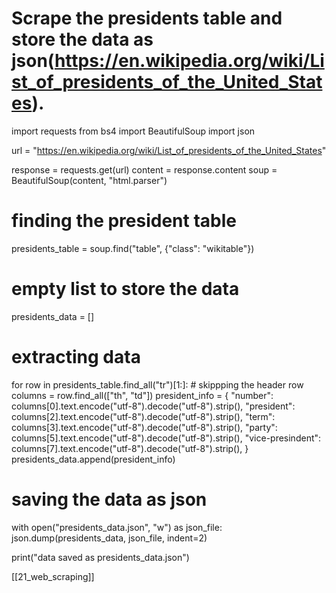 # Scrape the presidents table and store the data as json(https://en.wikipedia.org/wiki/List_of_presidents_of_the_United_States). 

import requests 
from bs4 import BeautifulSoup
import json

url = "https://en.wikipedia.org/wiki/List_of_presidents_of_the_United_States"

response = requests.get(url)
content = response.content
soup = BeautifulSoup(content, "html.parser")

# finding the president table
presidents_table = soup.find("table", {"class": "wikitable"})

# empty list to store the data
presidents_data = []

# extracting data

for row in presidents_table.find_all("tr")[1:]: # skippping the header row
    columns = row.find_all(["th", "td"])
    president_info = {
        "number": columns[0].text.encode("utf-8").decode("utf-8").strip(),
        "president": columns[2].text.encode("utf-8").decode("utf-8").strip(),
        "term": columns[3].text.encode("utf-8").decode("utf-8").strip(),
        "party": columns[5].text.encode("utf-8").decode("utf-8").strip(),
        "vice-presindent": columns[7].text.encode("utf-8").decode("utf-8").strip(),
    }
    presidents_data.append(president_info)

# saving the data as json
with open("presidents_data.json", "w") as json_file:
    json.dump(presidents_data, json_file, indent=2)

print("data saved as presidents_data.json")

[[21_web_scraping]]